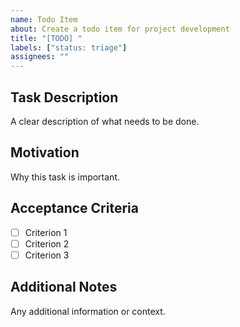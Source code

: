 ```yaml
---
name: Todo Item
about: Create a todo item for project development
title: "[TODO] "
labels: ["status: triage"]
assignees: ""
---
```


## Task Description

A clear description of what needs to be done.

## Motivation

Why this task is important.

## Acceptance Criteria

- [ ] Criterion 1
- [ ] Criterion 2
- [ ] Criterion 3

## Additional Notes

Any additional information or context.
